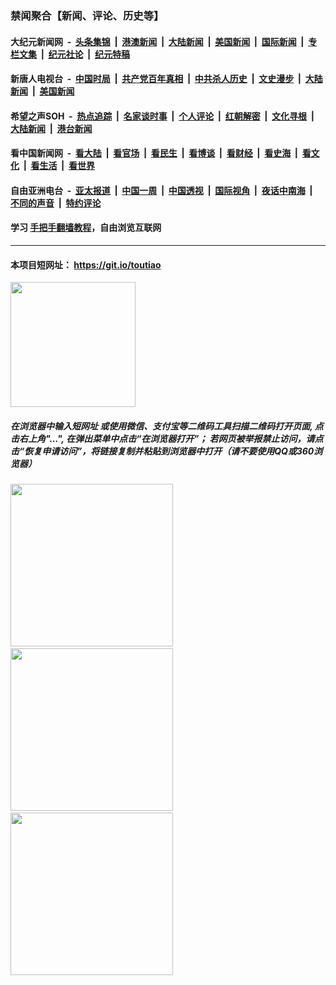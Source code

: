 ### 禁闻聚合【新闻、评论、历史等】

#### 大纪元新闻网 &nbsp;-&nbsp; [头条集锦](indexes/E头条集锦.md?t=02171644) &nbsp;|&nbsp; [港澳新闻](indexes/E港澳新闻.md?t=02171644)  &nbsp;|&nbsp; [大陆新闻](indexes/E大陆新闻.md?t=02171644) &nbsp;|&nbsp; [美国新闻](indexes/E美国新闻.md?t=02171644) &nbsp;|&nbsp; [国际新闻](indexes/E国际新闻.md?t=02171644) &nbsp;|&nbsp; [专栏文集](indexes/E专栏文集.md?t=02171644) &nbsp;|&nbsp; [纪元社论](indexes/E纪元社论.md?t=02171644) &nbsp;|&nbsp; [纪元特稿](indexes/E纪元特稿.md?t=02171644) 

#### 新唐人电视台 &nbsp;-&nbsp; [中国时局](indexes/N中国时局.md?t=02171644) &nbsp;|&nbsp; [共产党百年真相](indexes/N共产党百年真相.md?t=02171644) &nbsp;|&nbsp; [中共杀人历史](indexes/N中共杀人历史.md?t=02171644) &nbsp;|&nbsp; [文史漫步](indexes/N文史漫步.md?t=02171644) &nbsp;|&nbsp; [大陆新闻](indexes/N大陆新闻.md?t=02171644) &nbsp;|&nbsp; [美国新闻](indexes/N美国新闻.md?t=02171644)

#### 希望之声SOH &nbsp;-&nbsp; [热点追踪](indexes/H热点追踪.md?t=02171644) &nbsp;|&nbsp; [名家谈时事](indexes/H名家谈时事.md?t=02171644) &nbsp;|&nbsp; [个人评论](indexes/H个人评论.md?t=02171644)  &nbsp;|&nbsp; [红朝解密](indexes/H红朝解密.md?t=02171644) &nbsp;|&nbsp; [文化寻根](indexes/H文化寻根.md?t=02171644) &nbsp;|&nbsp; [大陆新闻](indexes/H大陆新闻.md?t=02171644) &nbsp;|&nbsp; [港台新闻](indexes/H港台新闻.md?t=02171644)

#### 看中国新闻网 &nbsp;-&nbsp; [看大陆](indexes/S看大陆.md?t=02171644) &nbsp;|&nbsp; [看官场](indexes/S看官场.md?t=02171644) &nbsp;|&nbsp; [看民生](indexes/S看民生.md?t=02171644)  &nbsp;|&nbsp; [看博谈](indexes/S看博谈.md?t=02171644) &nbsp;|&nbsp; [看财经](indexes/S看财经.md?t=02171644) &nbsp;|&nbsp; [看史海](indexes/S看史海.md?t=02171644) &nbsp;|&nbsp; [看文化](indexes/S看文化.md?t=02171644) &nbsp;|&nbsp; [看生活](indexes/S看生活.md?t=02171644) &nbsp;|&nbsp; [看世界](indexes/S看世界.md?t=02171644)

#### 自由亚洲电台 &nbsp;-&nbsp; [亚太报道](indexes/R亚太报道.md?t=02171644) &nbsp;|&nbsp; [中国一周](indexes/R中国一周.md?t=02171644) &nbsp;|&nbsp; [中国透视](indexes/R中国透视.md?t=02171644)  &nbsp;|&nbsp; [国际视角](indexes/R国际视角.md?t=02171644) &nbsp;|&nbsp; [夜话中南海](indexes/R夜话中南海.md?t=02171644) &nbsp;|&nbsp; [不同的声音](indexes/R不同的声音.md?t=02171644) &nbsp;|&nbsp; [特约评论](indexes/R特约评论.md?t=02171644)

#### 学习 [手把手翻墙教程](https://github.com/gfw-breaker/guides/wiki)，自由浏览互联网

----

#### 本项目短网址： https://git.io/toutiao
<img src="https://raw.githubusercontent.com/gfw-breaker/banned-news/master/scripts/img/qr.png" width="200px"/>  

##### 在浏览器中输入短网址 或使用微信、支付宝等二维码工具扫描二维码打开页面, 点击右上角"...", 在弹出菜单中点击“在浏览器打开”； 若网页被举报禁止访问，请点击“恢复申请访问”，将链接复制并粘贴到浏览器中打开（请不要使用QQ或360浏览器）

<img src="https://raw.githubusercontent.com/gfw-breaker/banned-news/master/scripts/img/1.png" width="260px"/> &nbsp; <img src="https://raw.githubusercontent.com/gfw-breaker/banned-news/master/scripts/img/2.png" width="260px"/> &nbsp; <img src="https://raw.githubusercontent.com/gfw-breaker/banned-news/master/scripts/img/3.png" width="260px"/>
